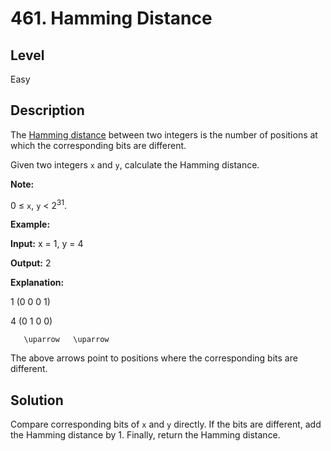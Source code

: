 # 461. Hamming Distance
## Level
Easy

## Description
The [Hamming distance](https://en.wikipedia.org/wiki/Hamming_distance) between two integers is the number of positions at which the corresponding bits are different.

Given two integers `x` and `y`, calculate the Hamming distance.

**Note:**

0 ≤ `x`, `y` < 2<sup>31</sup>.

**Example:**

**Input:** x = 1, y = 4

**Output:** 2

**Explanation:**

1   (0 0 0 1)

4   (0 1 0 0)

       \uparrow   \uparrow

The above arrows point to positions where the corresponding bits are different.

## Solution
Compare corresponding bits of `x` and `y` directly. If the bits are different, add the Hamming distance by 1. Finally, return the Hamming distance.
